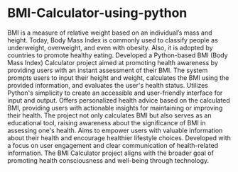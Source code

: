 # BMI-Calculator-using-python
BMI is a measure of relative weight based on an individual’s mass and height. Today, Body Mass Index is commonly used to classify people as underweight, overweight, and even with obesity. Also, it is adopted by countries to promote healthy eating.
Developed a Python-based BMI (Body Mass Index) Calculator project aimed at promoting health awareness by providing users with an instant assessment of their BMI.
The system prompts users to input their height and weight, calculates the BMI using the provided information, and evaluates the user's health status.
Utilizes Python's simplicity to create an accessible and user-friendly interface for input and output.
Offers personalized health advice based on the calculated BMI, providing users with actionable insights for maintaining or improving their health.
The project not only calculates BMI but also serves as an educational tool, raising awareness about the significance of BMI in assessing one's health.
Aims to empower users with valuable information about their health and encourage healthier lifestyle choices.
Developed with a focus on user engagement and clear communication of health-related information.
The BMI Calculator project aligns with the broader goal of promoting health consciousness and well-being through technology.
